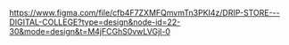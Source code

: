 https://www.figma.com/file/cfb4F7ZXMFQmvmTn3PKI4z/DRIP-STORE---DIGITAL-COLLEGE?type=design&node-id=22-30&mode=design&t=M4jFCGhS0vwLVGjl-0